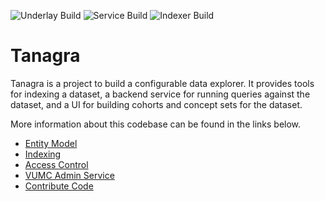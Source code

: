 ![Underlay Build](https://github.com/DataBiosphere/tanagra/actions/workflows/underlay-test.yaml/badge.svg?branch=main)
![Service Build](https://github.com/DataBiosphere/tanagra/actions/workflows/service-test.yaml/badge.svg?branch=main)
![Indexer Build](https://github.com/DataBiosphere/tanagra/actions/workflows/indexer-test.yaml/badge.svg?branch=main)
# Tanagra

Tanagra is a project to build a configurable data explorer. It provides tools for indexing a dataset, a backend
service for running queries against the dataset, and a UI for building cohorts and concept sets for the dataset.

More information about this codebase can be found in the links below.

* [Entity Model](./docs/ENTITY_MODEL.md)
* [Indexing](./docs/INDEXING.md)
* [Access Control](./docs/ACCESS_CONTROL.md)
* [VUMC Admin Service](./docs/VUMC_ADMIN_SERVICE.md)
* [Contribute Code](./docs/CONTRIBUTING.md)

